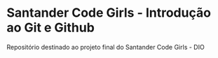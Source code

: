 # Santander Code Girls - Introdução ao Git e Github
Repositório destinado ao projeto final do Santander Code Girls - DIO
